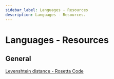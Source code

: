 ```yaml
---
sidebar_label: Languages - Resources
description: Languages - Resources.
---
```


# Languages - Resources

## General

[Levenshtein distance - Rosetta Code](https://rosettacode.org/wiki/Levenshtein_distance#Kotlin)